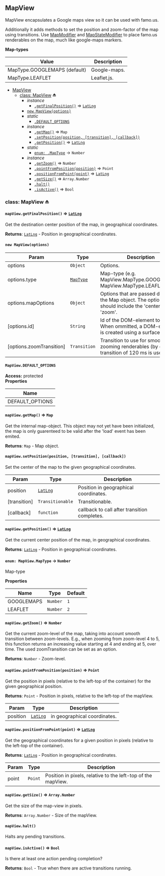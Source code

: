 
<a name="module_MapView"></a>
## MapView
MapView encapsulates a Google maps view so it can be used with famo.us.

Additionally it adds methods to set the position and zoom-factor of the map using transitions.
Use [MapModifier](MapModifier) and [MapStateModifier](MapStateModifier) to place famo.us renderables on the map, much like google-maps markers.

**Map-types**

|Value|Description|
|---|---|
|MapType.GOOGLEMAPS (default)|Google-maps.|
|MapType.LEAFLET|Leaflet.js.|


* [MapView](#module_MapView)
  * [class: MapView](#exp_module_MapView--MapView) ⏏
    * _instance_
      * [`.getFinalPosition()`](#module_MapView--MapView#getFinalPosition) ⇒ <code>[LatLng](https://developers.google.com/maps/documentation/javascript/reference#LatLng)</code>
    * [`new MapView(options)`](#new_module_MapView--MapView_new)
    * _static_
      * [`.DEFAULT_OPTIONS`](#module_MapView--MapView.DEFAULT_OPTIONS)
    * _instance_
      * [`.getMap()`](#module_MapView--MapView#getMap) ⇒ <code>Map</code>
      * [`.setPosition(position, [transition], [callback])`](#module_MapView--MapView#setPosition)
      * [`.getPosition()`](#module_MapView--MapView#getPosition) ⇒ <code>[LatLng](https://developers.google.com/maps/documentation/javascript/reference#LatLng)</code>
    * _static_
      * [`enum: .MapType`](#module_MapView--MapView.MapType) → <code>Number</code>
    * _instance_
      * [`.getZoom()`](#module_MapView--MapView#getZoom) ⇒ <code>Number</code>
      * [`.pointFromPosition(position)`](#module_MapView--MapView#pointFromPosition) ⇒ <code>Point</code>
      * [`.positionFromPoint(point)`](#module_MapView--MapView#positionFromPoint) ⇒ <code>[LatLng](https://developers.google.com/maps/documentation/javascript/reference#LatLng)</code>
      * [`.getSize()`](#module_MapView--MapView#getSize) ⇒ <code>Array.Number</code>
      * [`.halt()`](#module_MapView--MapView#halt)
      * [`.isActive()`](#module_MapView--MapView#isActive) ⇒ <code>Bool</code>

<a name="exp_module_MapView--MapView"></a>
### class: MapView ⏏
<a name="module_MapView--MapView#getFinalPosition"></a>
#### `mapView.getFinalPosition()` ⇒ <code>[LatLng](https://developers.google.com/maps/documentation/javascript/reference#LatLng)</code>
Get the destination center position of the map, in geographical coordinates.

**Returns**: <code>[LatLng](https://developers.google.com/maps/documentation/javascript/reference#LatLng)</code> - Position in geographical coordinates.  
<a name="new_module_MapView--MapView_new"></a>
#### `new MapView(options)`

| Param | Type | Description |
| --- | --- | --- |
| options | <code>Object</code> | Options. |
| options.type | <code>[MapType](#module_MapView--MapView.MapType)</code> | Map-type (e.g. MapView.MapType.GOOGLEMAPS, MapView.MapType.LEAFLET). |
| options.mapOptions | <code>Object</code> | Options that are passed directly to the Map object. The options should include the 'center' and 'zoom'. |
| [options.id] | <code>String</code> | Id of the DOM-element to use. When ommitted, a DOM-element is created using a surface. |
| [options.zoomTransition] | <code>Transition</code> | Transition to use for smoothly zooming renderables (by default a transition of 120 ms is used). |

<a name="module_MapView--MapView.DEFAULT_OPTIONS"></a>
#### `MapView.DEFAULT_OPTIONS`
**Access:** protected  
**Properties**

| Name |
| --- |
| DEFAULT_OPTIONS | 

<a name="module_MapView--MapView#getMap"></a>
#### `mapView.getMap()` ⇒ <code>Map</code>
Get the internal map-object. This object may not yet have been initialized, the map is only
guarenteed to be valid after the 'load' event has been emited.

**Returns**: <code>Map</code> - Map object.  
<a name="module_MapView--MapView#setPosition"></a>
#### `mapView.setPosition(position, [transition], [callback])`
Set the center of the map to the given geographical coordinates.


| Param | Type | Description |
| --- | --- | --- |
| position | <code>[LatLng](https://developers.google.com/maps/documentation/javascript/reference#LatLng)</code> | Position in geographical coordinates. |
| [transition] | <code>Transitionable</code> | Transitionable. |
| [callback] | <code>function</code> | callback to call after transition completes. |

<a name="module_MapView--MapView#getPosition"></a>
#### `mapView.getPosition()` ⇒ <code>[LatLng](https://developers.google.com/maps/documentation/javascript/reference#LatLng)</code>
Get the current center position of the map, in geographical coordinates.

**Returns**: <code>[LatLng](https://developers.google.com/maps/documentation/javascript/reference#LatLng)</code> - Position in geographical coordinates.  
<a name="module_MapView--MapView.MapType"></a>
#### `enum: MapView.MapType` → <code>Number</code>
Map-type

**Properties**

| Name | Type | Default |
| --- | --- | --- |
| GOOGLEMAPS | <code>Number</code> | <code>1</code> | 
| LEAFLET | <code>Number</code> | <code>2</code> | 

<a name="module_MapView--MapView#getZoom"></a>
#### `mapView.getZoom()` ⇒ <code>Number</code>
Get the current zoom-level of the map, taking into account smooth transition between zoom-levels.
E.g., when zooming from zoom-level 4 to 5, this function returns an increasing value starting at 4 and ending
at 5, over time. The used zoomTransition can be set as an option.

**Returns**: <code>Number</code> - Zoom-level.  
<a name="module_MapView--MapView#pointFromPosition"></a>
#### `mapView.pointFromPosition(position)` ⇒ <code>Point</code>
Get the position in pixels (relative to the left-top of the container) for the given geographical position.

**Returns**: <code>Point</code> - Position in pixels, relative to the left-top of the mapView.  

| Param | Type | Description |
| --- | --- | --- |
| position | <code>[LatLng](https://developers.google.com/maps/documentation/javascript/reference#LatLng)</code> | in geographical coordinates. |

<a name="module_MapView--MapView#positionFromPoint"></a>
#### `mapView.positionFromPoint(point)` ⇒ <code>[LatLng](https://developers.google.com/maps/documentation/javascript/reference#LatLng)</code>
Get the geographical coordinates for a given position in pixels (relative to the left-top of the container).

**Returns**: <code>[LatLng](https://developers.google.com/maps/documentation/javascript/reference#LatLng)</code> - Position in geographical coordinates.  

| Param | Type | Description |
| --- | --- | --- |
| point | <code>Point</code> | Position in pixels, relative to the left-top of the mapView. |

<a name="module_MapView--MapView#getSize"></a>
#### `mapView.getSize()` ⇒ <code>Array.Number</code>
Get the size of the map-view in pixels.

**Returns**: <code>Array.Number</code> - Size of the mapView.  
<a name="module_MapView--MapView#halt"></a>
#### `mapView.halt()`
Halts any pending transitions.

<a name="module_MapView--MapView#isActive"></a>
#### `mapView.isActive()` ⇒ <code>Bool</code>
Is there at least one action pending completion?

**Returns**: <code>Bool</code> - True when there are active transitions running.  
